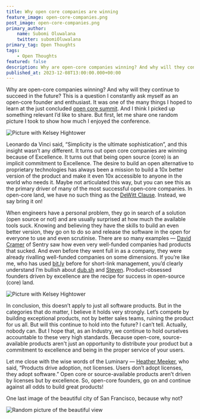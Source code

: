 ```yaml
---
title: Why open core companies are winning
feature_image: open-core-companies.png
post_image: open-core-companies.png 
primary_author:
    name: Subomi Oluwalana
    twitter: subomiOluwalana
primary_tag: Open Thoughts
tags:
    - Open Thoughts 
featured: false 
description: Why are open-core companies winning? And why will they continue winning into the future? This is a question I constantly ask myself as an open-core founder and enthusiast myself.
published_at: 2023-12-08T13:00:00.000+00:00
---
```


Why are open-core companies winning? And why will they continue to succeed in the future? This is a question I constantly ask myself as an open-core founder and enthusiast. It was one of the many things I hoped to learn at the just concluded [open core summit](https://opencoresummit.com/). And I think I picked up something relevant I’d like to share. But first, let me share one random picture I took to show how much I enjoyed the conference.

![Picture with Kelsey Hightower](/blog-assets/picture-with-kelsey.jpg)

Leonardo da Vinci said, “Simplicity is the ultimate sophistication”, and this insight wasn’t any different. It turns out open core companies are winning because of Excellence. It turns out that being open source (core) is an implicit commitment to Excellence. The desire to build an open alternative to proprietary technologies has always been a mission to build a 10x better version of the product and make it even 10x accessible to anyone in the world who needs it. Maybe not articulated this way, but you can see this as the primary driver of many of the most successful open-core companies. In open-core land, we have no such thing as the [DeWitt Clause](https://cube.dev/blog/dewitt-clause-or-can-you-benchmark-a-database). Instead, we say bring it on!

When engineers have a personal problem, they go in search of a solution (open source or not) and are usually surprised at how much the available tools suck. Knowing and believing they have the skills to build an even better version, they go on to do so and release the software in the open for everyone to use and even scrutinise. There are so many examples — [David Cramer](https://twitter.com/zeeg) of Sentry saw how even very well-funded companies had products that sucked. And even before they went full in as a company, they were already rivalling well-funded companies on some dimensions. If you’re like me, who has used [bit.ly](https://bit.ly) before for short-link management, you’d clearly understand I’m bullish about [dub.sh](https://dub.sh) and [Steven](https://twitter.com/steventey). Product-obsessed founders driven by excellence are the recipe for success in open-source (core) land.

![Picture with Kelsey Hightower](/blog-assets/picture-with-heather.jpg)

In conclusion, this doesn’t apply to just all software products. But in the categories that do matter, I believe it holds very strongly. Let’s compete by building exceptional products, not by better sales teams, ruining the product for us all. But will this continue to hold into the future? I can’t tell. Actually, nobody can. But I hope that, as an Industry, we continue to hold ourselves accountable to these very high standards. Because open-core, source-available products aren't just an opportunity to distribute your product but a commitment to excellence and being in the proper service of your users.

Let me close with the wise words of the Luminary — [Heather Meeker](https://heathermeeker.com/about-me/), who said, “Products drive adoption, not licenses. Users don’t adopt licenses, they adopt software.” Open core or source-available products aren’t driven by licenses but by excellence. So, open-core founders, go on and continue against all odds to build great products!

One last image of the beautiful city of San Francisco, because why not?

![Random picture of the beautiful view](/blog-assets/picture-of-the-landscape.jpg)
